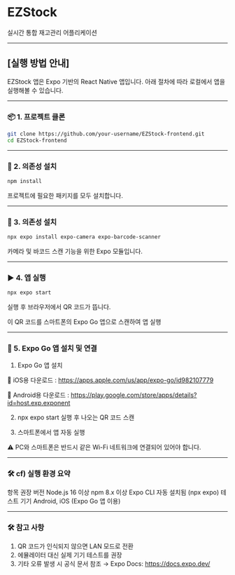 # EZStock

실시간 통합 재고관리 어플리케이션

---


## [실행 방법 안내]

EZStock 앱은 Expo 기반의 React Native 앱입니다. 아래 절차에 따라 로컬에서 앱을 실행해볼 수 있습니다.

---

### 📦 1. 프로젝트 클론

```bash
git clone https://github.com/your-username/EZStock-frontend.git
cd EZStock-frontend
```

---


### 📁 2. 의존성 설치

```bash
npm install
```
프로젝트에 필요한 패키지를 모두 설치합니다.

---


### 📁 3. 의존성 설치

```bash
npx expo install expo-camera expo-barcode-scanner
```
카메라 및 바코드 스캔 기능을 위한 Expo 모듈입니다.

---


### ▶️ 4. 앱 실행

```bash
npx expo start
```
실행 후 브라우저에서 QR 코드가 뜹니다.

이 QR 코드를 스마트폰의 Expo Go 앱으로 스캔하여 앱 실행

---


### 📱 5. Expo Go 앱 설치 및 연결

1. Expo Go 앱 설치

📲 iOS용 다운로드 : https://apps.apple.com/us/app/expo-go/id982107779

📲 Android용 다운로드 : https://play.google.com/store/apps/details?id=host.exp.exponent

2. npx expo start 실행 후 나오는 QR 코드 스캔

3. 스마트폰에서 앱 자동 실행

⚠️ PC와 스마트폰은 반드시 같은 Wi-Fi 네트워크에 연결되어 있어야 합니다.

---

### 🛠️ cf) 실행 환경 요약
항목	권장 버전
Node.js	16 이상
npm	8.x 이상
Expo CLI	자동 설치됨 (npx expo)
테스트 기기	Android, iOS (Expo Go 앱 이용)


---

###  🛠️ 참고 사항
1. QR 코드가 인식되지 않으면 LAN 모드로 전환
2. 에뮬레이터 대신 실제 기기 테스트를 권장
3. 기타 오류 발생 시 공식 문서 참조 → Expo Docs: https://docs.expo.dev/



